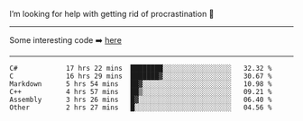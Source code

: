 I’m looking for help with getting rid of procrastination 🤔

-----

Some interesting code :arrow_right: [here](https://github.com/zhen8838/playground)

-----

<!--START_SECTION:waka-->

```text
C#            17 hrs 22 mins  ████████░░░░░░░░░░░░░░░░░   32.32 %
C             16 hrs 29 mins  ███████▓░░░░░░░░░░░░░░░░░   30.67 %
Markdown      5 hrs 54 mins   ██▓░░░░░░░░░░░░░░░░░░░░░░   10.98 %
C++           4 hrs 57 mins   ██▒░░░░░░░░░░░░░░░░░░░░░░   09.21 %
Assembly      3 hrs 26 mins   █▓░░░░░░░░░░░░░░░░░░░░░░░   06.40 %
Other         2 hrs 27 mins   █░░░░░░░░░░░░░░░░░░░░░░░░   04.56 %
```

<!--END_SECTION:waka-->

<!--
**zhen8838/zhen8838** is a ✨ _special_ ✨ repository because its `README.md` (this file) appears on your GitHub profile.

Here are some ideas to get you started:

- 🔭 I’m currently working on ...
- 🌱 I’m currently learning ...
- 👯 I’m looking to collaborate on ...
 ...
- 💬 Ask me about ...
- 📫 How to reach me: ...
- 😄 Pronouns: ...
- ⚡ Fun fact: ...
-->
